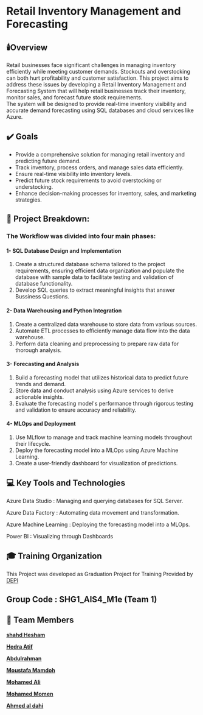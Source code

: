 # Retail Inventory Management and Forecasting





## 🕯️Overview

Retail businesses face significant challenges in managing inventory efficiently while meeting customer demands. Stockouts and overstocking can both hurt profitability and customer satisfaction. This project aims to address these issues by developing a Retail Inventory Management and Forecasting System that will help retail businesses track their inventory, monitor sales, and forecast future stock requirements.<br>
The system will be designed to provide real-time inventory visibility and accurate demand forecasting using SQL databases and cloud services like Azure.

## ✔️ Goals

- Provide a comprehensive solution for managing retail inventory and predicting future demand.
- Track inventory, process orders, and manage sales data efficiently.
- Ensure real-time visibility into inventory levels.
 - Predict future stock requirements to avoid overstocking or understocking.
- Enhance decision-making processes for inventory, sales, and marketing strategies.



## 🔎 Project Breakdown:
  ### The Workflow was divided into four main phases:

#### 1- SQL Database Design and Implementation
1. Create a structured database schema tailored to the project requirements, ensuring efficient data organization and populate the database with sample data to facilitate testing and validation of database functionality.
3.  Develop SQL queries to extract meaningful insights that answer Bussiness Questions.


#### 2- Data Warehousing and Python Integration
1. Create a centralized data warehouse to store data from various sources.
2. Automate ETL processes to efficiently manage data flow into the data warehouse.
3. Perform data cleaning and preprocessing to prepare raw data for thorough analysis.

#### 3- Forecasting and Analysis
1. Build a forecasting model that utilizes historical data to predict future trends and demand.
2. Store data and conduct analysis using Azure services to derive actionable insights.
3. Evaluate the forecasting model's performance through rigorous testing and validation to ensure accuracy and reliability.

#### 4- MLOps and Deployment
1. Use MLflow to manage and track machine learning models throughout their lifecycle.
2. Deploy the forecasting model into a MLOps using Azure Machine Learning.
3. Create a user-friendly dashboard for visualization of predictions.


## 💻 Key Tools and Technologies

Azure Data Studio : Managing and querying databases for SQL Server.

Azure Data Factory : Automating data movement and transformation.

Azure Machine Learning : Deploying the forecasting model into a MLOps.

Power BI : Visualizing through Dashboards

## 🎓 Training Organization 

This Project was developed as Graduation Project for Training Provided by <a href="https://depi.gov.eg/">DEPI</a> 

## Group Code : SHG1_AIS4_M1e (Team 1)

## 👥 Team Members

<b> <a href="https://github.com/shahdHesham13">shahd Hesham</a> </b></b>

<b> <a href="https://github.com/HedraAtif">Hedra Atif</a> </b></b>

<b> <a href="https://github.com/">Abdulrahman</a> </b></b>

<b> <a href="https://github.com/MoustafaMamdoh">Moustafa Mamdoh</a> </b></b>

<b> <a href="https://github.com/MohamedAli555">Mohamed Ali</a> </b> 

<b> <a href="https://github.com/eng-mohamedmomen">Mohamed Momen</a> </b>

<b> <a href="https://github.com/ahmeddahi2004">Ahmed al dahi</a> </b>
